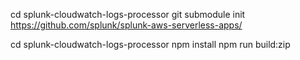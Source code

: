 cd splunk-cloudwatch-logs-processor
git submodule init https://github.com/splunk/splunk-aws-serverless-apps/

cd splunk-cloudwatch-logs-processor
npm install
npm run build:zip
